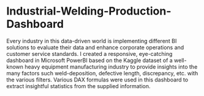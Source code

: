 # Industrial-Welding-Production-Dashboard
Every industry in this data-driven world is implementing different BI solutions to evaluate their data and enhance corporate operations and customer service standards. I created a responsive, eye-catching dashboard in Microsoft PowerBI based on the Kaggle dataset of a well-known heavy equipment manufacturing industry to provide insights into the many factors such weld-deposition, defective length, discrepancy, etc. with the various filters. Various DAX formulas were used in this dashboard to extract insightful statistics from the supplied information.

